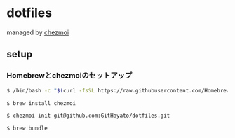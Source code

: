 # dotfiles
managed by [chezmoi](https://www.chezmoi.io/)

## setup
### Homebrewとchezmoiのセットアップ
```zsh
$ /bin/bash -c "$(curl -fsSL https://raw.githubusercontent.com/Homebrew/install/HEAD/install.sh)"

$ brew install chezmoi

$ chezmoi init git@github.com:GitHayato/dotfiles.git

$ brew bundle
```
